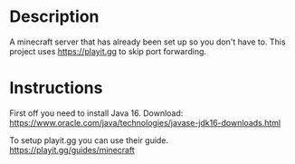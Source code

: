 # Description
A minecraft server that has already been set up so you don't have to.
This project uses https://playit.gg to skip port forwarding.
# Instructions
First off you need to install Java 16. 
Download: https://www.oracle.com/java/technologies/javase-jdk16-downloads.html 

To setup playit.gg you can use their guide.
https://playit.gg/guides/minecraft

